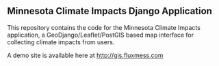 Minnesota Climate Impacts Django Application
--------------------------------------------

This repository contains the code for the Minnesota Climate Impacts application, a GeoDjango/Leaflet/PostGIS based map interface for collecting climate impacts from users.

A demo site is available here at http://gis.fluxmess.com
